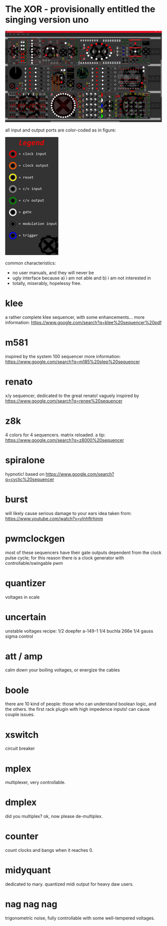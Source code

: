 # The XOR - provisionally entitled the singing version uno
![modules](/res/png/modules.png?raw=true "modules")

all input and output ports are color-coded as in figure:

![legend](/res/png/legenda.png?raw=true "legend")

common characteristics:
- no user manuals, and they will never be
- ugly interface because a) i am not able and b) i am not interested in
- totally, miserably, hopelessy free. 

# klee
a rather complete klee sequencer, with some enhancements...
more information: https://www.google.com/search?q=klee%20sequencer%20pdf

# m581
inspired by the system 100 sequencer
more information: https://www.google.com/search?q=m185%20step%20sequencer

# renato
x/y sequencer, dedicated to the great renato!
vaguely inspired by https://www.google.com/search?q=renee%20sequencer

# z8k
4 colors for 4 sequencers. matrix reloaded.
a tip: https://www.google.com/search?q=z8000%20sequencer

# spiralone
hypnotic!
based on https://www.google.com/search?q=cyclic%20sequencer

# burst
will likely cause serious damage to your ears
idea taken from: https://www.youtube.com/watch?v=ylnhftrhjnm

# pwmclockgen
most of these sequencers have their gate outputs dependent
from the clock pulse cycle; for this reason there is a clock generator
with controllable/swingable pwm

# quantizer
voltages in scale

# uncertain
unstable voltages
recipe:
1/2 doepfer a-149-1
1/4 buchla 266e
1/4 gauss sigma control

# att / amp
calm down your boiling voltages, or energize the cables

# boole
there are 10 kind of people: those who can understand boolean logic, and the others.
the first rack plugin with high impedence inputs! can cause couple issues.

# xswitch
circuit breaker

# mplex
multiplexer, very controllable.

# dmplex
did you multiplex? ok, now please de-multiplex.

# counter
count clocks and bangs when it reaches 0.

# midyquant
dedicated to mary. quantized midi output for heavy daw users.

# nag nag nag
trigonometric noise, fully controllable with some well-tempered voltages.
